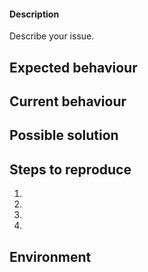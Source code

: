#### Description
Describe your issue.

## Expected behaviour
<!--- Tell me what should happen. -->

## Current behaviour
<!--- Tell me what happens instead of the expected behaviour. -->

## Possible solution
<!--- This is not obligatory but if you have a preference, please suggest a fix for the bug. -->

## Steps to reproduce
<!--- Provide an unambiguous set of steps to reproduce this bug. Include code snippets if relevant and screenshots if possible. -->
1.
2.
3.
4.

## Environment
<!--- What were you trying to accomplish? -->
<!--- Please include your spatial diagnose output in full. -->
<!--- Please detail your OS & Unity versions. -->

<!--- Provide a general summary of the issue in the title field above. -->
